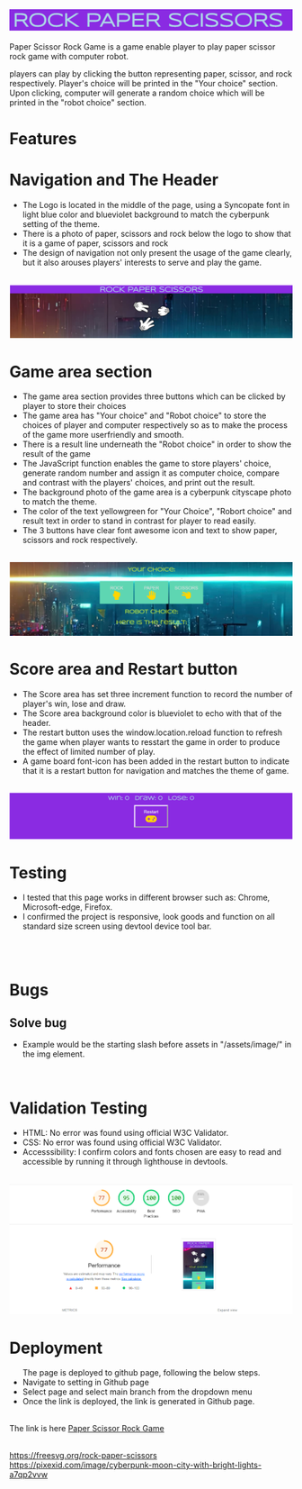 <img src="assets/documentation/logo-photo.png" alt="logo">
<br>
<br>
Paper Scissor Rock Game is a game enable player to play paper scissor rock game with computer robot.

players can play by clicking the button representing paper, scissor, and rock respectively. Player's choice will be printed in the "Your choice" section. Upon clicking, computer will generate a random choice which will be printed in the "robot choice" section.

<h1>Features</h1>

<h1>Navigation and The Header</h1>

<ul>
<li>The Logo is located in the middle of the page, using a Syncopate font in light blue color and blueviolet background to match the cyberpunk setting of the theme.</li>

<li>There is a photo of paper, scissors and rock below the logo to show that it is a game of paper, scissors and rock</li>

<li>The design of navigation not only present the usage of the game clearly, but it also arouses players' interests to serve and play the game.</li>
</ul>
<br>
<img src="assets/documentation/navigation-and-header.png" alt="header">
<br>
<h1>Game area section</h1>

<ul>
<li>The game area section provides three buttons which can be clicked by player to store their choices</li>
<li>The game area has "Your choice" and "Robot choice" to store the choices of player and computer respectively so as to make the process of the game more userfriendly and smooth.</li>
<li>There is a result line underneath the "Robot choice" in order to show the result of the game</li>
<li>The JavaScript function enables the game to store players' choice, generate random number and assign it as computer choice, compare and contrast with the players' choices, and print out the result.</li>
<li>The background photo of the game area is a cyberpunk cityscape photo to match the theme.</li>
<li>The color of the text yellowgreen for "Your Choice", "Robort choice" and result text in order to stand in contrast for player to read easily.</li>
<li>The 3 buttons have clear font awesome icon and text to show paper, scissors and rock respectively.</li>
</ul>
<br>
<img src="assets/documentation/Game-area.png" alt="game-area"> 

<h1>Score area and Restart button</h1>

<ul>
<li>The Score area has set three increment function to record the number of player's win, lose and draw.</li>

<li>The Score area background color is blueviolet to echo with that of the header.</li>

<li>The restart button uses the window.location.reload function to refresh the game when player wants to resstart the game in order to produce the effect of limited number of play.</li>
<li>A game board font-icon has been added in the restart button to indicate that it is a restart button for navigation and matches the theme of game.</li>
</ul>
<br>
<img src="assets/documentation/score-area.png" alt="score area">
<br>

<h1>Testing</h1>

<ul>
<li>I tested that this page works in different browser such as: Chrome, Microsoft-edge, Firefox.</li>
<li>I confirmed the project is responsive, look goods and function on all standard size screen using devtool device tool bar.</li>
</ul>
<br>
<br>
<h1>Bugs</h1>
<h2>Solve bug</h2>
<ul>

<li>Example would be the starting slash before assets in "/assets/image/" in the img element.</li>
</ul>

<br>
<h1>Validation Testing</h1>
<ul>
<li>HTML: No error was found using official W3C Validator.
</li>
<li>CSS: No error was found using official W3C Validator.
</li>
<li>Accesssibility: I confirm colors and fonts chosen are easy to read and accessible by running it through lighthouse in devtools. </li>
</ul>
<br>
<img src="assets/documentation/lighthouse.png" alt="lighthouse accessibility check">
<br>
<h1>Deployment</h1>

<ul>
The page is deployed to github page, following the below steps.
<li>Navigate to setting in Github page</li>
<li>Select page and select main branch from the dropdown menu</li>
<li>Once the link is deployed, the link is generated in Github page.</li>

</ul>
<br>
The link is here <a href="https://holaw77.github.io/CI-Portfolio-project-2-game/">Paper Scissor Rock Game</a>
<br>
<br>



https://freesvg.org/rock-paper-scissors
https://pixexid.com/image/cyberpunk-moon-city-with-bright-lights-a7qp2vvw